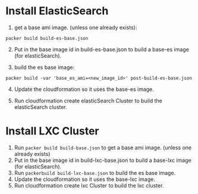 Install ElasticSearch
=====================

1. get a base ami image. (unless one already exists):

  `packer build build-es-base.json`

2. Put in the base image id in build-es-base.json to build a base-es image (for elasticSearch).

3. build the es base image:

  `packer build -var 'base_es_ami=<new_image_id>' post-build-es-base.json`

4. Update the cloudformation so it uses the base-es image.

5. Run cloudformation create elasticSearch Cluster to build the elasticSearch cluster.


Install LXC Cluster
=====================

1. Run `packer build build-base.json` to get a base ami image. (unless one already exists)
2. Put in the base image id in build-lxc-base.json to build a base-lxc image (for elasticSearch).
3. Run `packerbuild build-lxc-base.json` to build the es base image.
4. Update the cloudformation so it uses the base-lxc image.
5. Run cloudformation create lxc Cluster to build the lxc cluster.

